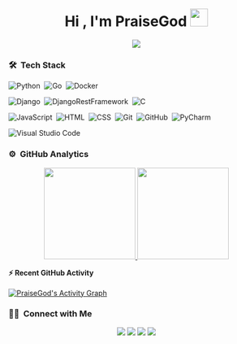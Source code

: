 <h1 align="center">Hi , I'm PraiseGod <img src="https://media.giphy.com/media/TEnXkcsHrP4YedChhA/giphy.gif" width="35"></h1>
<p align="center">
  <a href="https://github.com/DenverCoder1/readme-typing-svg"><img src="https://readme-typing-svg.herokuapp.com?lines=Software+Developer;Backend+Developer;DevOps+Engineer;Enjoys%20%20learning%20new%20things%20everyday&center=true&width=500&height=50"></a>
</p>

<!--
**azizovrafael/azizovrafael** is a ✨ _special_ ✨ repository because its `README.md` (this file) appears on your GitHub profile.

Here are some ideas to get you started:

- 🔭 I’m currently working on ...
- 🌱 I’m currently learning ...
- 👯 I’m looking to collaborate on ...
- 🤔 I’m looking for help with ...
- 💬 Ask me about ...
- 📫 How to reach me: ...
- 😄 Pronouns: ...
- ⚡ Fun fact: ...
-->

### 🛠 &nbsp;Tech Stack

![Python](https://img.shields.io/badge/-Python-05122A?style=flat&logo=python)&nbsp;
![Go](https://img.shields.io/badge/-GoLang-05122A?style=flat&logo=go)&nbsp;
![Docker](https://img.shields.io/badge/-Docker-05122A?style=flat&logo=docker)&nbsp;
<!-- ![NumPy](https://img.shields.io/badge/numpy-%23013243.svg?style=flat&logo=numpy&logoColor=white) -->
<!-- ![TensorFlow](https://img.shields.io/badge/TensorFlow-%23FF6F00.svg?style=flat&logo=TensorFlow&logoColor=white) -->
<!-- ![Keras](https://img.shields.io/badge/Keras-%23D00000.svg?style=flat&logo=Keras&logoColor=white) -->
<!-- ![Pandas](https://img.shields.io/badge/pandas-%23150458.svg?style=flat&logo=pandas&logoColor=white) -->

![Django](https://img.shields.io/badge/-Django-05122A?style=flat&logo=django&logoColor=092E20)&nbsp;
![DjangoRestFramework](https://img.shields.io/badge/DjangoRestFramework-05122A?style=plastic&logo=appveyor&logoColor=EA7989)&nbsp;
![C](https://img.shields.io/badge/-C-05122A?style=flat&logo=C&logoColor=A8B9CC)&nbsp;
<!-- ![C++](https://img.shields.io/badge/-C++-05122A?style=flat&logo=C%2B%2B&logoColor=00599C)&nbsp; -->
![JavaScript](https://img.shields.io/badge/-JavaScript-05122A?style=flat&logo=javascript)&nbsp;
![HTML](https://img.shields.io/badge/-HTML-05122A?style=flat&logo=HTML5)&nbsp;
![CSS](https://img.shields.io/badge/-CSS-05122A?style=flat&logo=CSS3&logoColor=1572B6)&nbsp;
![Git](https://img.shields.io/badge/-Git-05122A?style=flat&logo=git)&nbsp;
![GitHub](https://img.shields.io/badge/-GitHub-05122A?style=flat&logo=github)&nbsp;
![PyCharm](https://img.shields.io/badge/pycharm-143?style=flat&logo=pycharm&logoColor=black&color=black&labelColor=green)
<!-- ![Xcode](https://img.shields.io/badge/Xcode-007ACC?style=flat&logo=Xcode&logoColor=white) -->
![Visual Studio Code](https://img.shields.io/badge/-Visual%20Studio%20Code-05122A?style=flat&logo=visual-studio-code&logoColor=007ACC)&nbsp;


<!-- ![Apple](https://img.shields.io/badge/Apple-%23000000.svg?style=flat&logo=apple&logoColor=white) -->
<!-- ![Mac OS](https://img.shields.io/badge/mac%20os-000000?style=flat&logo=macos&logoColor=F0F0F0) -->
<!-- ![IOS](https://img.shields.io/badge/iOS-000000?style=flat&logo=ios&logoColor=white) -->
<!-- ![Apple Music](https://img.shields.io/badge/Apple_Music-9933CC?style=flat&logo=apple-music&logoColor=white) -->


### ⚙️ &nbsp;GitHub Analytics

<p align="center">
<a href="https://github.com/praisegee">
  <img height="180em" src="https://github-readme-stats-eight-theta.vercel.app/api?username=praisegee&show_icons=true&theme=algolia&include_all_commits=true&count_private=true"/>
  <img height="180em" src="https://github-readme-stats-eight-theta.vercel.app/api/top-langs/?username=praisegee&layout=compact&langs_count=8&theme=algolia&include_all_commits=true&count_private=true"/>
</a>
</p>



<summary><b>⚡ Recent GitHub Activity</b></summary>
  <br/>
   <a href="https://github.com/praisegee"><img alt="PraiseGod's Activity Graph" src="https://activity-graph.herokuapp.com/graph?username=praisegee&custom_title=PraiseGod's%20Contribution%20Graph&theme=react-dark" /></a>
  <br/>
  
  
  ### 🤝🏻 &nbsp;Connect with Me

<p align="center">
<a href="https://www.linkedin.com/in/praisegod/"><img src="https://img.shields.io/badge/-PraiseGod%20LInedin-0077B5?style=flat&logo=Linkedin&logoColor=white"/></a>
<a href="mailto:dayopraisegod@gmail.com"><img src="https://img.shields.io/badge/-dayopraisegod@gmail.com-D14836?style=flat&logo=Gmail&logoColor=white"/></a>
<a href="https://www.instagram.com/adesanmidayopraisegod/"><img src="https://img.shields.io/badge/-@adesanmidayopraisegod-E4405F?style=flat&logo=Instagram&logoColor=white"/></a>
<a href="https://www.facebook.com/adesanmi.dayoprasegod/"><img src="https://img.shields.io/badge/-@adesanmi.dayoprasegod-1877F2?style=flat&logo=Facebook&logoColor=white"/></a>
</p>

